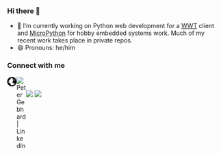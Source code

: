 ### Hi there 👋

- 🔭 I’m currently working on Python web development for a [WWT](https://www.wwt.com) client and [MicroPython](https://micropython.org/) for hobby embedded systems work. Much of my recent work takes place in private repos.
- 😄 Pronouns: he/him

### Connect with me

[<img align="left" alt="petergebhard.com" width="22" src="https://raw.githubusercontent.com/iconic/open-iconic/master/svg/globe.svg" />][website]
[<img align="left" alt="Peter Gebhard | LinkedIn" width="22" src="https://cdn.jsdelivr.net/npm/simple-icons@v3/icons/linkedin.svg" />][linkedin]<br />

[website]: https://www.antonbabenko.com
[linkedin]: https://linkedin.com/in/antonbabenko

<!--
- 🔭 I’m currently working on ...
- 🌱 I’m currently learning ...
- 👯 I’m looking to collaborate on ...
- 🤔 I’m looking for help with ...
- 💬 Ask me about ...
- 📫 How to reach me: ...
- 😄 Pronouns: ...
- ⚡ Fun fact: ...
-->

![](https://komarev.com/ghpvc/?username=pg)
![](https://hit.yhype.me/github/profile?user_id=28985)
